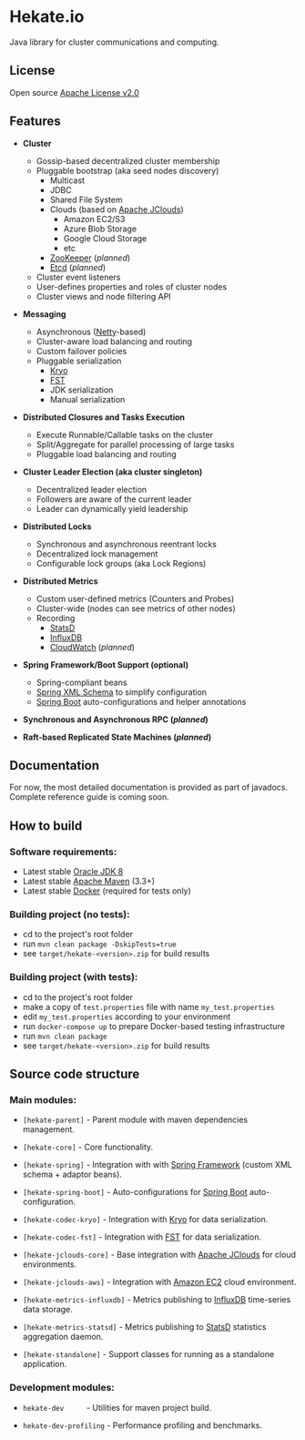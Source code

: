 # Hekate.io

Java library for cluster communications and computing.

## License
Open source [Apache License v2.0](http://www.apache.org/licenses/)  

## Features

- **Cluster**
    - Gossip-based decentralized cluster membership
    - Pluggable bootstrap (aka seed nodes discovery)
        - Multicast
        - JDBC
        - Shared File System
        - Clouds (based on [Apache JClouds](http://jclouds.apache.org))
            - Amazon EC2/S3
            - Azure Blob Storage
            - Google Cloud Storage
            - etc
        - [ZooKeeper](https://zookeeper.apache.org) (_planned_) 
        - [Etcd](https://github.com/coreos/etcd) (_planned_)
    - Cluster event listeners    
    - User-defines properties and roles of cluster nodes
    - Cluster views and node filtering API
    
- **Messaging**
    - Asynchronous ([Netty](http://netty.io)-based)
    - Cluster-aware load balancing and routing
    - Custom failover policies
    - Pluggable serialization
        - [Kryo](https://github.com/EsotericSoftware/kryo)
        - [FST](https://github.com/RuedigerMoeller/fast-serialization)
        - JDK serialization
        - Manual serialization

- **Distributed Closures and Tasks Execution**
    - Execute Runnable/Callable tasks on the cluster
    - Split/Aggregate for parallel processing of large tasks
    - Pluggable load balancing and routing
    
- **Cluster Leader Election (aka cluster singleton)**
    - Decentralized leader election
    - Followers are aware of the current leader
    - Leader can dynamically yield leadership

- **Distributed Locks**
    - Synchronous and asynchronous reentrant locks
    - Decentralized lock management
    - Configurable lock groups (aka Lock Regions)

- **Distributed Metrics**
    - Custom user-defined metrics (Counters and Probes)
    - Cluster-wide (nodes can see metrics of other nodes)
    - Recording
        - [StatsD](https://github.com/etsy/statsd)
        - [InfluxDB](https://www.influxdata.com/time-series-platform/influxdb/)
        - [CloudWatch](https://aws.amazon.com/cloudwatch/) (_planned_)
                
- **Spring Framework/Boot Support (optional)**
    - Spring-compliant beans
    - [Spring XML Schema](http://docs.spring.io/spring/docs/current/spring-framework-reference/html/xsd-configuration.html) 
      to simplify configuration
    - [Spring Boot](https://projects.spring.io/spring-boot) auto-configurations and helper annotations

- **Synchronous and Asynchronous RPC (_planned_)**

- **Raft-based Replicated State Machines (_planned_)**


## Documentation

For now, the most detailed documentation is provided as part of javadocs. Complete reference guide is coming soon.


## How to build

### Software requirements:

 - Latest stable [Oracle JDK 8](http://www.oracle.com/technetwork/java/)
 - Latest stable [Apache Maven](http://maven.apache.org/) (3.3+)
 - Latest stable [Docker](https://www.docker.com) (required for tests only)


### Building project (no tests):

 - cd to the project's root folder
 - run `mvn clean package -DskipTests=true`
 - see `target/hekate-<version>.zip` for build results
 
### Building project (with tests):
 
  - cd to the project's root folder
  - make a copy of `test.properties` file with name `my_test.properties`
  - edit `my_test.properties` according to your environment
  - run `docker-compose up` to prepare Docker-based testing infrastructure
  - run `mvn clean package`
  - see `target/hekate-<version>.zip` for build results

## Source code structure

### Main modules:

  * `[hekate-parent]`            - Parent module with maven dependencies management.

  * `[hekate-core]`              - Core functionality.
  
  * `[hekate-spring]`            - Integration with with [Spring Framework](http://projects.spring.io/spring-framework/) 
                                   (custom XML schema + adaptor beans).
  
  * `[hekate-spring-boot]`       - Auto-configurations for [Spring Boot](https://projects.spring.io/spring-boot/) auto-configuration.

  * `[hekate-codec-kryo]`        - Integration with [Kryo](https://github.com/EsotericSoftware/kryo) for data serialization.
  
  * `[hekate-codec-fst]`         - Integration with [FST](http://ruedigermoeller.github.io/fast-serialization/) for data 
                                   serialization.

  * `[hekate-jclouds-core]`      - Base integration with [Apache JClouds](http://jclouds.apache.org) for cloud environments.

  * `[hekate-jclouds-aws]`       - Integration with [Amazon EC2](https://aws.amazon.com) cloud environment.
  
  * `[hekate-metrics-influxdb]`  - Metrics publishing to [InfluxDB](https://www.influxdata.com) time-series data storage.
  
  * `[hekate-metrics-statsd]`    - Metrics publishing to [StatsD](https://github.com/etsy/statsd) statistics aggregation daemon.
  
  * `[hekate-standalone]`        - Support classes for running as a standalone application.
  

### Development modules:

  * `hekate-dev     `       - Utilities for maven project build.
  
  * `hekate-dev-profiling`  - Performance profiling and benchmarks.